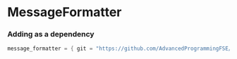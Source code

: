 # MessageFormatter

### Adding as a dependency

```rust
message_formatter = { git = "https://github.com/AdvancedProgrammingFSE/MessageFormatter.git" }
```
